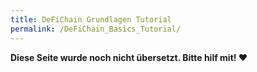 ```yaml
---
title: DeFiChain Grundlagen Tutorial
permalink: /DeFiChain_Basics_Tutorial/
---
```


**Diese Seite wurde noch nicht übersetzt. Bitte hilf mit! ❤**
